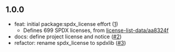 ## 1.0.0

- feat: initial package:spdx_license effort ([1](https://github.com/alestiago/license_lens/pull/1))
    - Defines 699 SPDX licenses, from [license-list-data/aa8324f](https://github.com/spdx/license-list-data/commit/253c37dec6609df90d81a6f1091da52cab9dda25)
- docs: define project license and notice ([#2](https://github.com/alestiago/license_lens/pull/2/files))
- refactor: rename spdx_license to spdxlib ([#3](https://github.com/alestiago/license_lens/pull/3))